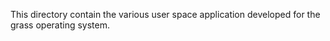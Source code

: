 This directory contain the various user space application developed
for the grass operating system.
